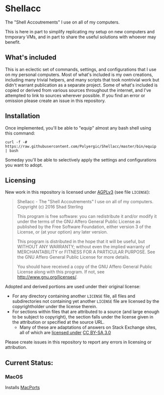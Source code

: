 # Shellacc

The "Shell Accoutrements" I use on all of my computers.

This is here in part to simplify replicating my setup on new computers and trmporary VMs, and in part to share the useful solutions with whoever may benefit.

## What's included

This is an eclectic set of commands, settings, and configurations that I use on my personal computers.  Most of what's included is my own creations, including many trivial helpers, and many scripts that took nontrivial work but didn't warrant publication as a separate project.  Some of what's included is copied or derived from various sources throughout the internet, and I've attempted to link to sources wherever possible.  If you find an error or omission please create an issue in this repository.

## Installation

Once implemented, you'll be able to "equip" almost any bash shell using this command:

    curl -f -# https://raw.githubusercontent.com/Polyergic/Shellacc/master/bin/equip | bash

Someday you'll be able to selectively apply the settings and configurations you want to adopt.

## Licensing

New work in this repository is licensed under [AGPLv3](https://www.gnu.org/licenses/agpl-3.0.en.html) (see file `LICENSE`):

> Shellacc - The "Shell Accoutrements" I use on all of my computers. <br/>
> Copyright (c) 2016 Shad Sterling
> 
> This program is free software: you can redistribute it and/or modify
> it under the terms of the GNU Affero General Public License as
> published by the Free Software Foundation, either version 3 of the
> License, or (at your option) any later version.
> 
> This program is distributed in the hope that it will be useful,
> but WITHOUT ANY WARRANTY; without even the implied warranty of
> MERCHANTABILITY or FITNESS FOR A PARTICULAR PURPOSE.  See the
> GNU Affero General Public License for more details.
> 
> You should have received a copy of the GNU Affero General Public License
> along with this program.  If not, see <http://www.gnu.org/licenses/>.

Adopted and derived portions are used under their original license:
 - For any directory containing another `LICENSE` file, all files and subdirectories not containing yet another `LICENSE` file are licensed by the copyrightholder under the license therein.
 - For sections within files that are attributed to a source (and large enough to be subject to copyright), the section falls under the license given in the attribution or specified at the source URL.
   - Many of these are adaptations of answers on Stack Exchange sites, all of which are [licensed under](http://stackoverflow.com/help/licensing) [CC BY-SA 3.0](https://creativecommons.org/licenses/by-sa/3.0/)
<!---
; that license [allows derivative licensing under](https://wiki.creativecommons.org/wiki/License_Versions#Compatibility_mechanism_in_BY-SA_licenses) [CC BY-SA 4.0](https://creativecommons.org/licenses/by-sa/4.0/) which [allows derivative licensing under](https://creativecommons.org/share-your-work/licensing-considerations/compatible-licenses/) [GPLv3](https://www.gnu.org/licenses/gpl-3.0.en.html) which ... actually [does not allow derivative licensing] under(http://softwareengineering.stackexchange.com/questions/288292/can-i-take-a-gpl-program-and-relicense-my-changes-under-the-agpl?rq=1) [AGPLv3](https://www.gnu.org/licenses/agpl-3.0.en.html)
-->

Please create issues in this repository to report any errors in licensing or attribution.

## Current Status:

### MacOS

Installs [MacPorts](https://www.macports.org/)
